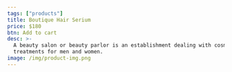 ```yaml
---
tags: ["products"]
title: Boutique Hair Serium
price: $180
btn: Add to cart
desc: >-
  A beauty salon or beauty parlor is an establishment dealing with cosmetic
  treatments for men and women.
image: /img/product-img.png
---
```

